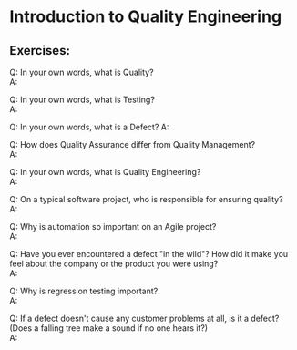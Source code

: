 # Introduction to Quality Engineering

## Exercises: 

Q: In your own words, what is Quality?  
A: 

Q: In your own words, what is Testing?  
A: 

Q: In your own words, what is a Defect?
A: 

Q: How does Quality Assurance differ from Quality Management?  
A: 

Q: In your own words, what is Quality Engineering?  
A: 

Q: On a typical software project, who is responsible for ensuring quality?  
A: 

Q: Why is automation so important on an Agile project?  
A: 

Q: Have you ever encountered a defect "in the wild"? How did it make you feel about the company or the product you were using?  
A: 

Q: Why is regression testing important?  
A: 

Q: If a defect doesn't cause any customer problems at all, is it a defect? (Does a falling tree make a sound if no one hears it?)  
A: 
